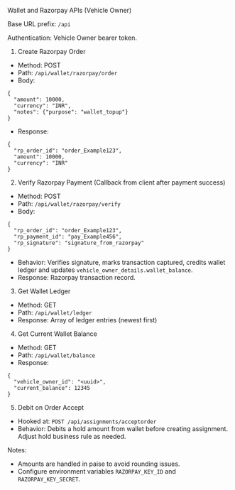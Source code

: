 Wallet and Razorpay APIs (Vehicle Owner)

Base URL prefix: `/api`

Authentication: Vehicle Owner bearer token.

1) Create Razorpay Order
- Method: POST
- Path: `/api/wallet/razorpay/order`
- Body:
```
{
  "amount": 10000,
  "currency": "INR",
  "notes": {"purpose": "wallet_topup"}
}
```
- Response:
```
{
  "rp_order_id": "order_Example123",
  "amount": 10000,
  "currency": "INR"
}
```

2) Verify Razorpay Payment (Callback from client after payment success)
- Method: POST
- Path: `/api/wallet/razorpay/verify`
- Body:
```
{
  "rp_order_id": "order_Example123",
  "rp_payment_id": "pay_Example456",
  "rp_signature": "signature_from_razorpay"
}
```
- Behavior: Verifies signature, marks transaction captured, credits wallet ledger and updates `vehicle_owner_details.wallet_balance`.
- Response: Razorpay transaction record.

3) Get Wallet Ledger
- Method: GET
- Path: `/api/wallet/ledger`
- Response: Array of ledger entries (newest first)

4) Get Current Wallet Balance
- Method: GET
- Path: `/api/wallet/balance`
- Response:
```
{
  "vehicle_owner_id": "<uuid>",
  "current_balance": 12345
}
```

5) Debit on Order Accept
- Hooked at: `POST /api/assignments/acceptorder`
- Behavior: Debits a hold amount from wallet before creating assignment. Adjust hold business rule as needed.

Notes:
- Amounts are handled in paise to avoid rounding issues.
- Configure environment variables `RAZORPAY_KEY_ID` and `RAZORPAY_KEY_SECRET`.


